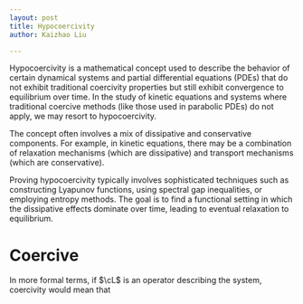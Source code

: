 ```yaml
---
layout: post
title: Hypocoercivity
author: Kaizhao Liu

---
```


Hypocoercivity is a mathematical concept used to describe the behavior of certain dynamical systems and partial differential equations (PDEs) that do not exhibit traditional coercivity properties but still exhibit convergence to equilibrium over time. 
In the study of kinetic equations and systems where traditional coercive methods (like those used in parabolic PDEs) do not apply, we may resort to hypocoercivity.

The concept often involves a mix of dissipative and conservative components. For example, in kinetic equations, there may be a combination of relaxation mechanisms (which are dissipative) and transport mechanisms (which are conservative).

Proving hypocoercivity typically involves sophisticated techniques such as constructing Lyapunov functions, using spectral gap inequalities, or employing entropy methods. The goal is to find a functional setting in which the dissipative effects dominate over time, leading to eventual relaxation to equilibrium.



# Coercive

In more formal terms, if $\cL$ is an operator describing the system, coercivity would mean that 




